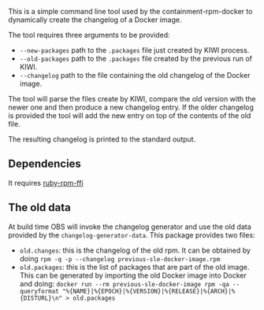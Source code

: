 This is a simple command line tool used by the containment-rpm-docker to
dynamically create the changelog of a Docker image.

The tool requires three arguments to be provided:

  * `--new-packages` path to the `.packages` file just created by KIWI process.
  * `--old-packages` path to the `.packages` file created by the previous
    run of KIWI.
  * `--changelog` path to the file containing the old changelog of the Docker
    image.

The tool will parse the files create by KIWI, compare the old version with the
newer one and then produce a new changelog entry. If the older changelog is
provided the tool will add the new entry on top of the contents of the old file.

The resulting changelog is printed to the standard output.


## Dependencies

It requires [ruby-rpm-ffi](https://github.com/dmacvicar/ruby-rpm-ffi)

## The old data

At build time OBS will invoke the changelog generator and use the old data
provided by the `changelog-generator-data`. This package provides two files:
  * `old.changes`: this is the changelog of the old rpm. It can be obtained by
    doing `rpm -q -p --changelog previous-sle-docker-image.rpm`
  * `old.packages`: this is the list of packages that are part of the old image.
    This can be generated by importing the old Docker image into Docker and doing:
    `docker run --rm previous-sle-docker-image rpm -qa --queryformat "%{NAME}|%{EPOCH}|%{VERSION}|%{RELEASE}|%{ARCH}|%{DISTURL}\n" > old.packages`
